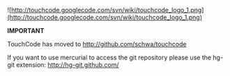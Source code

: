 ![http://touchcode.googlecode.com/svn/wiki/touchcode_logo_1.png](http://touchcode.googlecode.com/svn/wiki/touchcode_logo_1.png)

**IMPORTANT**

TouchCode has moved to http://github.com/schwa/touchcode

If you want to use mercurial to access the git repository please use the hg-git extension: http://hg-git.github.com/